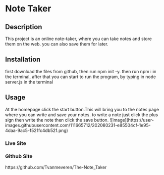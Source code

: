 # Note Taker

<h2>Description</h2>
This project is an online note-taker, where you can take notes and store them on the web. you can also save them for later.

<h2>Installation</h2>
first download the files from github, then run npm init -y. then run npm i in the terminal, after that you can start to run the program, by typing in node server.js in the terminal
<h2>Usage</h2>
At the homepage click the start button.This will bring you to the notes page where you can write and save your notes. to write a note just click the plus sign then write the note then click the save button.
![image](https://user-images.githubusercontent.com/111665712/202080231-e85504cf-1e95-4daa-9ac5-f521fc4db521.png)


<h3>Live Site</h3>

<h3>Github Site</h3>
https://github.com/Tvanmeveren/The-Note_Taker
